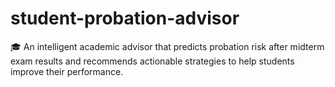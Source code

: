 # student-probation-advisor
🎓 An intelligent academic advisor that predicts probation risk after midterm exam results and recommends actionable strategies to help students improve their performance.
